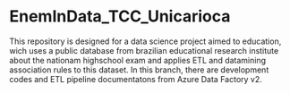 # EnemInData_TCC_Unicarioca
This repository is designed for a data science project aimed to education, wich uses a public database from brazilian educational research institute about the nationam highschool exam and applies ETL and datamining association rules to this dataset. In this branch, there are development codes and ETL pipeline documentatons from Azure Data Factory v2.
